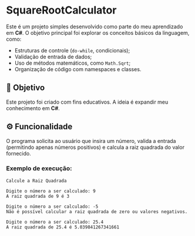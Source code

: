 # SquareRootCalculator

Este é um projeto simples desenvolvido como parte do meu aprendizado em **C#**. O objetivo principal foi explorar os conceitos básicos da linguagem, como:

- Estruturas de controle (`do-while`, condicionais);
- Validação de entrada de dados;
- Uso de métodos matemáticos, como `Math.Sqrt`;
- Organização de código com namespaces e classes.

## 🎯 Objetivo
Este projeto foi criado com fins educativos. A ideia é expandir meu conhecimento em **C#**.

## ⚙️ Funcionalidade
O programa solicita ao usuário que insira um número, valida a entrada (permitindo apenas números positivos) e calcula a raiz quadrada do valor fornecido.

### Exemplo de execução:
```plaintext
Calcule a Raiz Quadrada

Digite o número a ser calculado: 9
A raiz quadrada de 9 é 3

Digite o número a ser calculado: -5
Não é possível calcular a raiz quadrada de zero ou valores negativos.

Digite o número a ser calculado: 25.4
A raiz quadrada de 25.4 é 5.039841267341661
